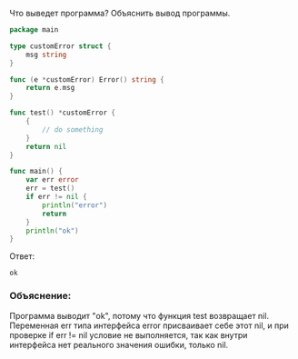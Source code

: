 Что выведет программа? Объяснить вывод программы.

```go
package main

type customError struct {
	msg string
}

func (e *customError) Error() string {
	return e.msg
}

func test() *customError {
	{
		// do something
	}
	return nil
}

func main() {
	var err error
	err = test()
	if err != nil {
		println("error")
		return
	}
	println("ok")
}
```

Ответ:
```
ok
```

### Объяснение:
Программа выводит "ok", потому что функция test возвращает nil. Переменная err типа интерфейса error присваивает себе этот nil, и при проверке if err != nil условие не выполняется, так как внутри интерфейса нет реального значения ошибки, только nil.
